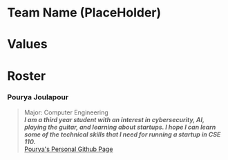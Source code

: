  # Team Name (PlaceHolder)

 # Values



 # Roster

### Pourya Joulapour
> Major: Computer Engineering </br>
> ***I am a third year student with an interest in cybersecurity, AI, playing the guitar, and learning about startups. I hope I can learn some of the technical skills that I need for running a startup in CSE 110.*** </br>
> [Pourya's Personal Github Page](https://github.com/pj-college21)
